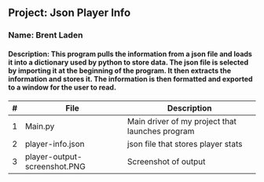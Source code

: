 ## Project: Json Player Info
### Name: Brent Laden
#### Description: This program pulls the information from a json file and loads it into a dictionary used by python to store data. The json file is selected by importing it at the beginning of the program. It then extracts the information and stores it. The information is then formatted and exported to a window for the user to read.

|   #   | File            | Description                                        |
| :---: | ----------------------- | -------------------------------------------------- |
|   1   | Main.py         | Main driver of my project that launches program      |
|   2   | player-info.json  | json file that stores player stats        |
|   3   | player-output-screenshot.PNG | Screenshot of output|
